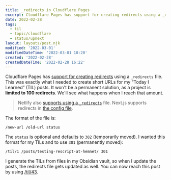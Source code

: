 ```yaml
---
title: _redirects in Cloudflare Pages
excerpt: Cloudflare Pages has support for creating redirects using a _redirects file. This was exactly what I needed to create short URLs for my “Today I Learned” posts.
date: 2022-02-28
tags:
  - til
  - topic/cloudflare
  - status/upnext
layout: layouts/post.njk
modified: '2022-03-01'
modifiedDateTime: '2022-03-01 10:20'
created: '2022-02-28'
createdDateTime: '2022-02-28 16:22'
---
```


Cloudflare Pages has [support for creating redirects](https://developers.cloudflare.com/pages/platform/redirects/) using a `_redirects` file. This was exactly what I needed to create short URLs for my “Today I Learned” (TIL) posts. It won't be a permanent solution, as a project is **limited to 100 redirects**. We'll see what happens when I reach that amount.

>Netlify also [supports using a `_redirects`](https://docs.netlify.com/routing/redirects/) file. Next.js supports redirects in [the config file](https://nextjs.org/docs/api-reference/next.config.js/redirects).

The format of the file is:

```text
/new-url /old-url status
```

The `status` is optional and defaults to `302` (temporarily moved). I wanted this format for my TILs and to use `301` (permanently moved):

```
/til/1 /posts/testing-rescript-at-hemnet/ 301
```

I generate the TILs from files in my Obsidian vault, so when I update the posts, the redirects file gets updated as well. You can now reach this post by using [/til/43](/til/43).